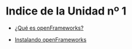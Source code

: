 # Indice de la Unidad nº 1

- [¿Qué es openFrameworks?](https://github.com/patriciogonzalezvivo/cursoOF/blob/master/unidad1/Cap_1_Que_es_oF.md)

- [Instalando openFrameworks](https://github.com/patriciogonzalezvivo/cursoOF/blob/master/unidad1/Cap_2_Instalacion.md)